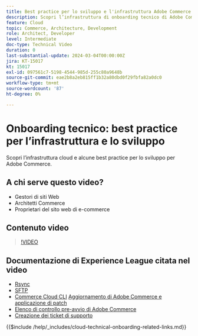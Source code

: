 ```yaml
---
title: Best practice per lo sviluppo e l'infrastruttura Adobe Commerce Cloud
description: Scopri l’infrastruttura di onboarding tecnico di Adobe Commerce Cloud e le best practice per lo sviluppo.
feature: Cloud
topic: Commerce, Architecture, Development
role: Architect, Developer
level: Intermediate
doc-type: Technical Video
duration: 0
last-substantial-update: 2024-03-04T00:00:00Z
jira: KT-15017
kt: 15017
exl-id: 097561c7-5198-4544-985d-255c80a9648b
source-git-commit: eae2b8a2eb815ff1b32a80dbd0f29fbfa82a0dc0
workflow-type: tm+mt
source-wordcount: '87'
ht-degree: 0%

---
```


# Onboarding tecnico: best practice per l’infrastruttura e lo sviluppo

Scopri l’infrastruttura cloud e alcune best practice per lo sviluppo per Adobe Commerce.

## A chi serve questo video?

- Gestori di siti Web
- Architetti Commerce
- Proprietari del sito web di e-commerce

## Contenuto video

>[!VIDEO](https://video.tv.adobe.com/v/3427679?learn=on)

## Documentazione di Experience League citata nel video

- [Rsync](https://experienceleague.adobe.com/docs/commerce-cloud-service/user-guide/develop/deploy/staging-production.html?lang=it#migrate-files-using-rsync)
- [SFTP](https://experienceleague.adobe.com/docs/commerce-cloud-service/user-guide/develop/secure-connections.html?lang=it#sftp)
- [Commerce Cloud CLI](https://experienceleague.adobe.com/docs/commerce-cloud-service/user-guide/dev-tools/cloud-cli/cloud-cli-overview.html?lang=it)
  [Aggiornamento di Adobe Commerce e applicazione di patch](https://experienceleague.adobe.com/docs/commerce-cloud-service/user-guide/develop/upgrade/apply-patches.html?lang=it)
- [Elenco di controllo pre-avvio di Adobe Commerce](https://experienceleague.adobe.com/docs/commerce-cloud-service/user-guide/launch/checklist.html?lang=it)
- [Creazione dei ticket di supporto](https://experienceleague.adobe.com/docs/commerce-knowledge-base/kb/help-center-guide/magento-help-center-user-guide.html?lang=it)

{{$include /help/_includes/cloud-technical-onboarding-related-links.md}}

